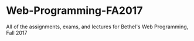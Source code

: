 # Web-Programming-FA2017
All of the assignments, exams, and lectures for Bethel's Web Programming, Fall 2017

